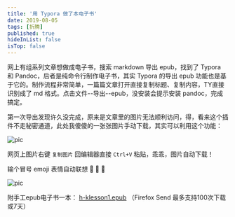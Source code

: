 ```yaml
---
title: '用 Typora 做了本电子书'
date: 2019-08-05
tags: [折腾]
published: true
hideInList: false
isTop: false
---
```


网上有组系列文章想做成电子书，搜索 markdown 导出 epub，找到了 Typora 和 Pandoc，后者是纯命令行制作电子书，其实 Typora 的导出 epub 功能也是基于它的。制作流程非常简单，一篇篇文章打开直接复制标题、复制内容，TY直接识别成了 md 格式。点击文件--导出--epub，没安装会提示安装 pandoc，完成搞定。

第一次导出发现许久没完成，原来是文章里的图片无法顺利访问，得，看来这个插件不走秘密通道，此处我傻傻的一张张图片手动下载，其实可以利用这个功能：

![pic](https://pic.edui.fun/images/2019/07/Moaz3D.jpg)

网页上图片右键 `复制图片` 回编辑器直接 `Ctrl+V` 粘贴，乖乖，图片自动下载！

<!--more-->

输个冒号 emoji 表情自动联想 🤙 🤙 🤙

![pic](https://pic.edui.fun/images/2019/07/xPNH0Q.jpg)



附手工epub电子书一本： [h-klesson1.epub](https://send.firefox.com/download/f01dee523346ea05/#-5y0Su1CxcLKOS0PgHbNuQ)  （Firefox Send 最多支持100次下载或7天）
